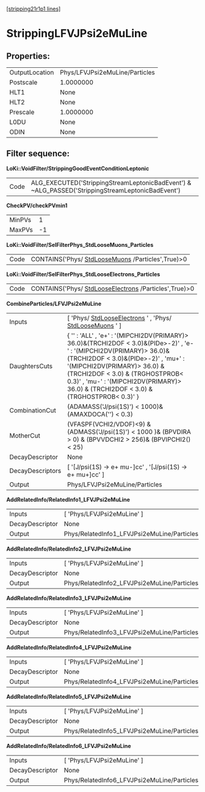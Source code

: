 [[stripping21r1p1 lines]](./stripping21r1p1-leptonic)

# StrippingLFVJPsi2eMuLine

## Properties:

|                |                                |
|----------------|--------------------------------|
| OutputLocation | Phys/LFVJPsi2eMuLine/Particles |
| Postscale      | 1.0000000                      |
| HLT1           | None                           |
| HLT2           | None                           |
| Prescale       | 1.0000000                      |
| L0DU           | None                           |
| ODIN           | None                           |

## Filter sequence:

**LoKi::VoidFilter/StrippingGoodEventConditionLeptonic**

|      |                                                                                                   |
|------|---------------------------------------------------------------------------------------------------|
| Code | ALG_EXECUTED('StrippingStreamLeptonicBadEvent') & \~ALG_PASSED('StrippingStreamLeptonicBadEvent') |

**CheckPV/checkPVmin1**

|        |     |
|--------|-----|
| MinPVs | 1   |
| MaxPVs | -1  |

**LoKi::VoidFilter/SelFilterPhys_StdLooseMuons_Particles**

|      |                                                                                       |
|------|---------------------------------------------------------------------------------------|
| Code | CONTAINS('Phys/ [StdLooseMuons](./stripping21r1p1-stdloosemuons) /Particles',True)\>0 |

**LoKi::VoidFilter/SelFilterPhys_StdLooseElectrons_Particles**

|      |                                                                                               |
|------|-----------------------------------------------------------------------------------------------|
| Code | CONTAINS('Phys/ [StdLooseElectrons](./stripping21r1p1-stdlooseelectrons) /Particles',True)\>0 |

**CombineParticles/LFVJPsi2eMuLine**

|                  |                                                                                                                                                                                                                                                                                                                                |
|------------------|--------------------------------------------------------------------------------------------------------------------------------------------------------------------------------------------------------------------------------------------------------------------------------------------------------------------------------|
| Inputs           | [ 'Phys/ [StdLooseElectrons](./stripping21r1p1-stdlooseelectrons) ' , 'Phys/ [StdLooseMuons](./stripping21r1p1-stdloosemuons) ' ]                                                                                                                                                                                            |
| DaughtersCuts    | { '' : 'ALL' , 'e+' : '(MIPCHI2DV(PRIMARY)\> 36.0)&(TRCHI2DOF \< 3.0)&(PIDe\>-2)' , 'e-' : '(MIPCHI2DV(PRIMARY)\> 36.0)&(TRCHI2DOF \< 3.0)&(PIDe\>-2)' , 'mu+' : '(MIPCHI2DV(PRIMARY)\> 36.0) & (TRCHI2DOF \< 3.0) & (TRGHOSTPROB\< 0.3)' , 'mu-' : '(MIPCHI2DV(PRIMARY)\> 36.0) & (TRCHI2DOF \< 3.0) & (TRGHOSTPROB\< 0.3)' } |
| CombinationCut   | (ADAMASS('J/psi(1S)') \< 1000)& (AMAXDOCA('') \< 0.3)                                                                                                                                                                                                                                                                          |
| MotherCut        | (VFASPF(VCHI2/VDOF)\<9) & (ADMASS('J/psi(1S)') \< 1000 )& (BPVDIRA \> 0) & (BPVVDCHI2 \> 256)& (BPVIPCHI2() \< 25)                                                                                                                                                                                                             |
| DecayDescriptor  | None                                                                                                                                                                                                                                                                                                                           |
| DecayDescriptors | [ '[J/psi(1S) -\> e+ mu-]cc' , '[J/psi(1S) -\> e+ mu+]cc' ]                                                                                                                                                                                                                                                              |
| Output           | Phys/LFVJPsi2eMuLine/Particles                                                                                                                                                                                                                                                                                                 |

**AddRelatedInfo/RelatedInfo1_LFVJPsi2eMuLine**

|                 |                                             |
|-----------------|---------------------------------------------|
| Inputs          | [ 'Phys/LFVJPsi2eMuLine' ]                |
| DecayDescriptor | None                                        |
| Output          | Phys/RelatedInfo1_LFVJPsi2eMuLine/Particles |

**AddRelatedInfo/RelatedInfo2_LFVJPsi2eMuLine**

|                 |                                             |
|-----------------|---------------------------------------------|
| Inputs          | [ 'Phys/LFVJPsi2eMuLine' ]                |
| DecayDescriptor | None                                        |
| Output          | Phys/RelatedInfo2_LFVJPsi2eMuLine/Particles |

**AddRelatedInfo/RelatedInfo3_LFVJPsi2eMuLine**

|                 |                                             |
|-----------------|---------------------------------------------|
| Inputs          | [ 'Phys/LFVJPsi2eMuLine' ]                |
| DecayDescriptor | None                                        |
| Output          | Phys/RelatedInfo3_LFVJPsi2eMuLine/Particles |

**AddRelatedInfo/RelatedInfo4_LFVJPsi2eMuLine**

|                 |                                             |
|-----------------|---------------------------------------------|
| Inputs          | [ 'Phys/LFVJPsi2eMuLine' ]                |
| DecayDescriptor | None                                        |
| Output          | Phys/RelatedInfo4_LFVJPsi2eMuLine/Particles |

**AddRelatedInfo/RelatedInfo5_LFVJPsi2eMuLine**

|                 |                                             |
|-----------------|---------------------------------------------|
| Inputs          | [ 'Phys/LFVJPsi2eMuLine' ]                |
| DecayDescriptor | None                                        |
| Output          | Phys/RelatedInfo5_LFVJPsi2eMuLine/Particles |

**AddRelatedInfo/RelatedInfo6_LFVJPsi2eMuLine**

|                 |                                             |
|-----------------|---------------------------------------------|
| Inputs          | [ 'Phys/LFVJPsi2eMuLine' ]                |
| DecayDescriptor | None                                        |
| Output          | Phys/RelatedInfo6_LFVJPsi2eMuLine/Particles |
